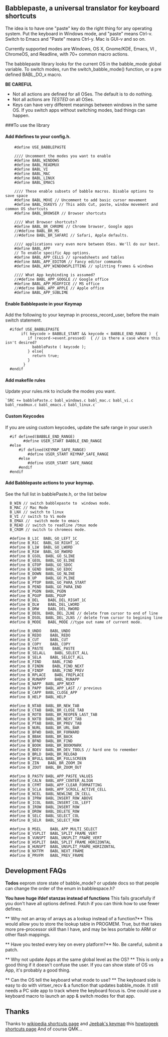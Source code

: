 ## Babblepaste, a universal translator for keyboard shortcuts

The idea is to have one "paste" key do the right thing for any operating system.
Put the keyboard in Windows mode, and  "paste" means Ctrl-v.
Switch to Emacs and "Paste" means Ctrl-y.  Mac is GUI-v and so on.

Currently supported modes are Windows, OS X, Gnome/KDE, Emacs, VI , ChromeOS, and Readline, with 70+ common macro actions.

The babblepaste library looks for the current OS in the babble_mode global variable.
To switch modes, run the switch_babble_mode() function, or a pre defined BABL_DO_x macro.

**BE CAREFUL**
  * Not all actions are defined for all OSes. The default is to do nothing.
  * Not all actions are _TESTED_ on all OSes.
  * Keys can have very different meanings between windows in the same OS. If you switch apps without switching modes, bad things can happen.

###To use the library
#### Add #defines to your config.h.
```
    #define USE_BABBLEPASTE
    
    //// Uncomment the modes you want to enable
    #define BABL_WINDOWS
    #define BABL_READMUX
    #define BABL_VI
    #define BABL_MAC
    #define BABL_LINUX
    #define BABL_EMACS
    
    //// These enable subsets of babble macros. Disable options to save space
    #define BABL_MOVE // Uncomment to add basic cursor movement
    #define BABL_OSKEYS // This adds Cut, paste, window movement and common OS shortcuts
    #define BABL_BROWSER // Browser shortcuts
    
    //// What Browser shortcuts?
    #define BABL_BR_CHROME // Chrome browser, Google apps
    //#define BABL_BR_MS
    //#define BABL_BR_SAFARI // Safari, Apple defaults.
    
    //// applications vary even more between OSes. We'll do our best.
    #define BABL_APP
    // To enable specific App options.
    #define BABL_APP_CELLS // spreadsheets and tables
    #define BABL_APP_EDITOR // Fancy editor commands
    #define BABL_APP_WINDOWSPLITTING // splitting frames & windows
    
    //// What App keybinding is assumed?
    //#define BABL_APP_GOOGLE // Google office
    #define BABL_APP_MSOFFICE // MS office
    //#define BABL_APP_APPLE // Apple office
    #define BABL_APP_SUBLIME
```

#### Enable Babblepaste in your Keymap

Add the following to your keymap in process_record_user, before the main switch statement.
```
  #ifdef USE_BABBLEPASTE
       if( keycode > BABBLE_START && keycode < BABBLE_END_RANGE )  {
          if (record->event.pressed)  { // is there a case where this isn't desired?
            babblePaste ( keycode );
          } else{
            return true;
          }
        }
  #endif
```

#### Add makefile rules

Update your rules.mk to include the modes you want.

    `SRC += babblePaste.c babl_windows.c babl_mac.c babl_vi.c babl_readmux.c babl_emacs.c babl_linux.c`


#### Custom Keycodes

If you are using custom keycodes, update the safe range in your user.h
```
  #if defined(BABBLE_END_RANGE)
        #define USER_START BABBLE_END_RANGE
  #else
      #if defined(KEYMAP_SAFE_RANGE)
          #define USER_START KEYMAP_SAFE_RANGE
      #else
          #define USER_START SAFE_RANGE
      #endif
  #endif
```

#### Add Babblepaste actions to your keymap.
See the full list in babblePaste.h, or the list below
```
  B_WIN // switch babblepaste to  windows mode.
  B_MAC // Mac Mode
  B_LNX // switch to linux
  B_VI // switch to Vi mode
  B_EMAX //  switch mode to emacs
  B_READ // switch to readline /tmux mode
  B_CROM // switch to chromeos mode.

  #define B_L1C  BABL_GO_LEFT_1C
  #define B_R1C  BABL_GO_RIGHT_1C
  #define B_L1W  BABL_GO_LWORD
  #define B_R1W  BABL_GO_RWORD
  #define B_GSOL  BABL_GO_SLINE
  #define B_GEOL  BABL_GO_ELINE
  #define B_GTOP  BABL_GO_SDOC
  #define B_GEND  BABL_GO_EDOC
  #define B_DOWN  BABL_GO_NLINE
  #define B_UP    BABL_GO_PLINE
  #define B_PTOP  BABL_GO_PARA_START
  #define B_PEND  BABL_GO_PARA_END
  #define B_PGDN  BABL_PGDN
  #define B_PGUP  BABL_PGUP
  #define B_DEL    BABL_DEL_RIGHT_1C
  #define B_DLW    BABL_DEL_LWORD
  #define B_DRW    BABL_DEL_RWORD
  #define B_DEOL  BABL_DEL_2LNE // delete from cursor to end of line
  #define B_DSOL  BABL_DEL_2LNS // delete from cursor to begining line
  #define B_MODE   BABL_MODE //type out name of current mode.

  #define B_UNDO    BABL_UNDO
  #define B_REDO    BABL_REDO
  #define B_CUT     BABL_CUT
  #define B_COPY    BABL_COPY
  #define B_PASTE    BABL_PASTE
  #define B_SELALL    BABL_SELECT_ALL
  #define B_SELA    BABL_SELECT_ALL
  #define B_FIND     BABL_FIND
  #define B_FINDN    BABL_FIND_NEXT
  #define B_FINDP    BABL_FIND_PREV
  #define B_RPLACE    BABL_FREPLACE
  #define B_RUNAPP    BABL_RUNAPP
  #define B_NAPP  BABL_APP_NEXT
  #define B_PAPP  BABL_APP_LAST // previous
  #define B_CAPP  BABL_CLOSE_APP
  #define B_HELP  BABL_HELP

  #define B_NTAB  BABL_BR_NEW_TAB
  #define B_CTAB  BABL_BR_CLOSE_TAB
  #define B_ROTB  BABL_BR_REOPEN_LAST_TAB
  #define B_NXTB  BABL_BR_NEXT_TAB
  #define B_PTAB  BABL_BR_PREV_TAB
  #define B_NURL  BABL_BR_URL_BAR
  #define B_BFWD  BABL_BR_FORWARD
  #define B_BBAK  BABL_BR_BACK
  #define B_BFND  BABL_BR_FIND
  #define B_BOOK  BABL_BR_BOOKMARK
  #define B_BDEV  BABL_BR_DEV_TOOLS // hard one to remember
  #define B_BRLD  BABL_BR_RELOAD
  #define B_BFULL BABL_BR_FULLSCREEN
  #define B_ZIN    BABL_BR_ZOOM_IN
  #define B_ZOUT  BABL_BR_ZOOM_OUT

  #define B_PASTV BABL_APP_PASTE_VALUES
  #define B_CALN  BABL_APP_CENTER_ALIGN
  #define B_CFMT  BABL_APP_CLEAR_FORMATTING
  #define B_SCLA  BABL_APP_SCROLL_ACTIVE_CELL
  #define B_NCEL  BABL_NEWLINE_IN_CELL
  #define B_IPRW  BABL_INSERT_ROW_ABOVE
  #define B_ICOL  BABL_INSERT_COL_LEFT
  #define B_IROW  BABL_INSERT_ROW
  #define B_DROW  BABL_DELETE_ROW
  #define B_SELC  BABL_SELECT_COL
  #define B_SELR  BABL_SELECT_ROW

  #define B_MSEL    BABL_APP_MULTI_SELECT
  #define B_VSPLIT  BABL_SPLIT_FRAME_VERT
  #define B_VUNSPT  BABL_UNSPLIT_FRAME_VERT
  #define B_HSPLIT  BABL_SPLIT_FRAME_HORIZONTAL
  #define B_HUNSPT  BABL_UNSPLIT_FRAME_HORIZONTAL
  #define B_NXTFM   BABL_NEXT_FRAME
  #define B_PRVFM   BABL_PREV_FRAME
```


## Development FAQs

**Todos**
eeprom store state of babble_mode? or update docs so that people can change the order of the enum in
babblespace.h?

**You have huge ifdef stanzas instead of functions**
This fails gracefully if you don't have all options defined. Patch if you can think how to use fewer defines.

** Why not an array of arrays as a lookup instead of a function?**
This would allow you to store the lookup table in PROGMEM.
True, but that takes more pre-processor skill than I have, and may be less portable to ARM or other flash mappings.

** Have you tested every key on every platform?**
No. Be careful, submit a patch.

** Why not update Apps at the same global level as the OS? **
This is only a good thing if it doesn't confuse the user. If you can show state of OS vs App, it's probably a good thing.

** Can the OS tell the keyboard what mode to use? **
The keyboard side is easy to do with virtser_recv & a function that updates babble_mode. It still needs a PC side app to track where the keyboard focus is.
One could use a keyboard macro to launch an app & switch modes for that app.

## Thanks

Thanks to [wikipedia shortcuts page](https://en.wikipedia.org/wiki/Table_of_keyboard_shortcuts)
and [Jeebak's keymap](https://github.com/qmk/qmk_firmware/blob/master/keyboards/planck/keymaps/jeebak/keymap.c)
this [howtogeek shortcuts page](https://www.howtogeek.com/115664/42-text-editing-keyboard-shortcuts-that-work-almost-everywhere/)
And of course QMK...
